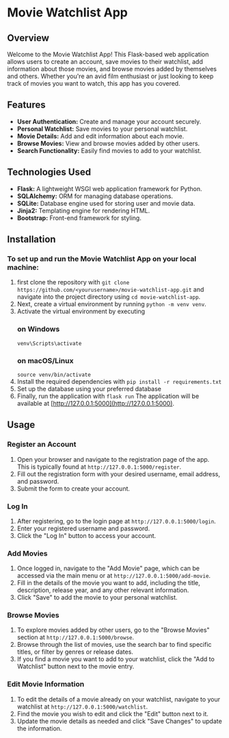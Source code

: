 # Movie Watchlist App

## Overview

Welcome to the Movie Watchlist App! This Flask-based web application allows users to create an account, save movies to their watchlist, add information about those movies, and browse movies added by themselves and others. Whether you're an avid film enthusiast or just looking to keep track of movies you want to watch, this app has you covered.

## Features

- **User Authentication:** Create and manage your account securely.
- **Personal Watchlist:** Save movies to your personal watchlist.
- **Movie Details:** Add and edit information about each movie.
- **Browse Movies:** View and browse movies added by other users.
- **Search Functionality:** Easily find movies to add to your watchlist.

## Technologies Used

- **Flask:** A lightweight WSGI web application framework for Python.
- **SQLAlchemy:** ORM for managing database operations.
- **SQLite:** Database engine used for storing user and movie data.
- **Jinja2:** Templating engine for rendering HTML.
- **Bootstrap:** Front-end framework for styling.

## Installation

### To set up and run the Movie Watchlist App on your local machine: 
1. first clone the repository with
   `git clone https://github.com/<yourusername>/movie-watchlist-app.git`
   and navigate into the project directory using
   `cd movie-watchlist-app`.
2. Next, create a virtual environment by running
   `python -m venv venv`.
3. Activate the virtual environment by executing
   ### on Windows
   `venv\Scripts\activate`
   ### on macOS/Linux
   `source venv/bin/activate`
4. Install the required dependencies with
   `pip install -r requirements.txt`
5. Set up the database using your preferred database
6. Finally, run the application with
   `flask run`
The application will be available at [http://127.0.0.1:5000](http://127.0.0.1:5000).

## Usage

### Register an Account

1. Open your browser and navigate to the registration page of the app. This is typically found at `http://127.0.0.1:5000/register`.
2. Fill out the registration form with your desired username, email address, and password.
3. Submit the form to create your account.

### Log In

1. After registering, go to the login page at `http://127.0.0.1:5000/login`.
2. Enter your registered username and password.
3. Click the "Log In" button to access your account.

### Add Movies

1. Once logged in, navigate to the "Add Movie" page, which can be accessed via the main menu or at `http://127.0.0.1:5000/add-movie`.
2. Fill in the details of the movie you want to add, including the title, description, release year, and any other relevant information.
3. Click "Save" to add the movie to your personal watchlist.

### Browse Movies

1. To explore movies added by other users, go to the "Browse Movies" section at `http://127.0.0.1:5000/browse`.
2. Browse through the list of movies, use the search bar to find specific titles, or filter by genres or release dates.
3. If you find a movie you want to add to your watchlist, click the "Add to Watchlist" button next to the movie entry.

### Edit Movie Information

1. To edit the details of a movie already on your watchlist, navigate to your watchlist at `http://127.0.0.1:5000/watchlist`.
2. Find the movie you wish to edit and click the "Edit" button next to it.
3. Update the movie details as needed and click "Save Changes" to update the information.
